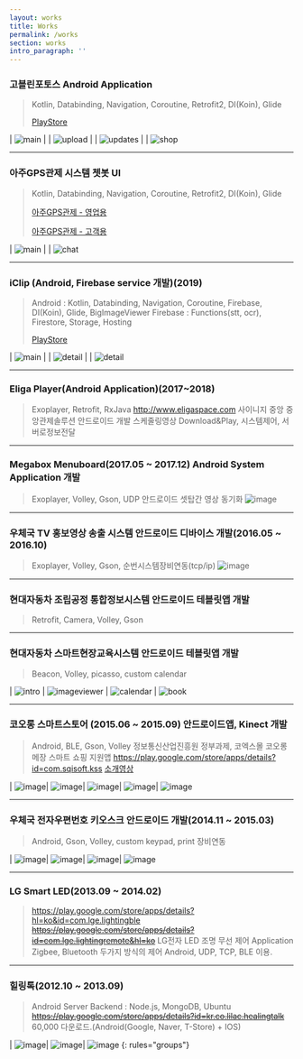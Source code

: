 ```yaml
---
layout: works
title: Works
permalink: /works
section: works
intro_paragraph: ''
---
```

### 고블린포토스 Android Application

> Kotlin, Databinding, Navigation, Coroutine, Retrofit2, DI(Koin), Glide
>
> [PlayStore](https://play.google.com/store/apps/details?id=com.datagoblins.photos)

| ![main](assets/img/works/goblins_photos/main.png) |  | ![upload](assets/img/works/goblins_photos/upload.png) |  | ![updates](assets/img/works/goblins_photos/updates.png) |  | ![shop](assets/img/works/goblins_photos/shop.png)

---

### 아주GPS관제 시스템 쳇봇 UI

> Kotlin, Databinding, Navigation, Coroutine, Retrofit2, DI(Koin), Glide
>
> [아주GPS관제 - 영업용](https://play.google.com/store/apps/details?id=kr.co.ajucorporation.mobilein)
>
> [아주GPS관제 - 고객용](https://play.google.com/store/apps/details?id=kr.co.ajucorporation.mobileout)

| ![main](assets/img/works/aju/aju_main.png) |  | ![chat](assets/img/works/aju/aju_chat.png)

---

### iClip (Android, Firebase service 개발)(2019)

> Android : Kotlin, Databinding, Navigation, Coroutine, Firebase, DI(Koin), Glide, BigImageViewer
> Firebase : Functions(stt, ocr), Firestore, Storage, Hosting
>
> [PlayStore](https://play.google.com/store/apps/details?id=kr.co.mtcom.iclip)

| ![main](assets/img/works/iclip/main.jpg) |  | ![detail](assets/img/works/iclip/detail.jpg) |  | ![detail](assets/img/works/iclip/folder.jpg)

---

### Eliga Player(Android Application)(2017~2018)

> Exoplayer, Retrofit, RxJava
> http://www.eligaspace.com
> 사이니지 중앙 중앙관제솔루션 안드로이드 개발
> 스케줄링영상 Download&Play, 시스템제어, 서버로정보전달

---


### Megabox Menuboard(2017.05 ~ 2017.12) Android System Application 개발

> Exoplayer, Volley, Gson, UDP
> 안드로이드 셋탑간 영상 동기화
> ![image](assets/img/works/megabox/megabox1.jpg)

---

### 우체국 TV 홍보영상 송출 시스템 안드로이드 디바이스 개발(2016.05 ~ 2016.10)

> Exoplayer, Volley, Gson, 순번시스템장비연동(tcp/ip)
![image](assets/img/works/postoffice2/postoffice.jpg)

---

### 현대자동차 조립공정 통합정보시스템 안드로이드 테블릿앱 개발

> Retrofit, Camera, Volley, Gson

---

### 현대자동차 스마트현장교육시스템 안드로이드 테블릿앱 개발

> Beacon, Volley, picasso, custom calendar

| ![intro](assets/img/works/hyundai/intro.jpg)
| ![imageviewer](assets/img/works/hyundai/imageviewer.png)
| ![calendar](assets/img/works/hyundai/calendar.jpg)
| ![book](assets/img/works/hyundai/book.jpg)

---

### 코오롱 스마트스토어 (2015.06 ~ 2015.09) 안드로이드앱, Kinect 개발

> Android, BLE, Gson, Volley
> 정보통신산업진흥원 정부과제, 코엑스몰 코오롱메장 스마트 쇼핑 지원앱
> https://play.google.com/store/apps/details?id=com.sqisoft.kss
> [소개영상](https://youtu.be/ttnfZsdnZBw)

| ![image](assets/img/works/kolon/intro.jpg)| ![image](assets/img/works/kolon/main.jpg)| ![image](assets/img/works/kolon/shoping.jpg)| ![image](assets/img/works/kolon/sns.jpg)| ![image](assets/img/works/kolon/alarm.jpg)

---

### 우체국 전자우편번호 키오스크 안드로이드 개발(2014.11 ~ 2015.03)

> Android, Gson, Volley, custom keypad, print 장비연동

| ![image](assets/img/works/postoffice1/mainpage.png)| ![image](assets/img/works/postoffice1/findaddress.png)| ![image](assets/img/works/postoffice1/ime.png)| ![image](assets/img/works/postoffice1/print.png)

---

### LG Smart LED(2013.09 ~ 2014.02)
> https://play.google.com/store/apps/details?hl=ko&id=com.lge.lightingble
> ~~https://play.google.com/store/apps/details?id=com.lge.lightingremote&hl=ko~~
> LG전자 LED 조명 무선 제어 Application
> Zigbee, Bluetooth 두가지 방식의 제어
> Android, UDP, TCP, BLE 이용.

---

### 힐링톡(2012.10 ~ 2013.09)
> Android
> Server Backend : Node.js, MongoDB, Ubuntu
> ~~https://play.google.com/store/apps/details?id=kr.co.lilac.healingtalk~~
> 60,000 다운로드.(Android(Google, Naver, T-Store) + IOS)

| ![image](assets/img/works/healingtalk/intro.png)| ![image](assets/img/works/healingtalk/mainpage.jpg)| ![image](assets/img/works/healingtalk/message.jpg)
{: rules="groups"}